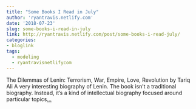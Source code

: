 ```yaml
---
title: "Some Books I Read in July"
author: 'ryantravis.netlify.com'
date: '2018-07-23'
slug: some-books-i-read-in-july
link: http://ryantravis.netlify.com/post/some-books-i-read-july/
categories:
- bloglink
tags:
  - modeling
  - ryantravisnetlifycom
---
```


The Dilemmas of Lenin: Terrorism, War, Empire, Love, Revolution by Tariq AliA very interesting biography of Lenin. The book isn’t a traditional biography. Instead, it’s a kind of intellectual biography focused around particular topics[... <i class="fas fa-external-link-alt"></i>](http://ryantravis.netlify.com/post/some-books-i-read-july/)

